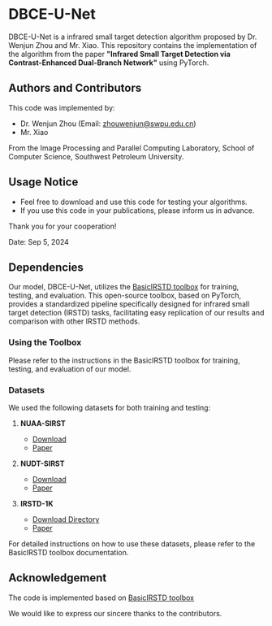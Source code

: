 # DBCE-U-Net

DBCE-U-Net is a infrared small target detection algorithm proposed by Dr. Wenjun Zhou and Mr. Xiao. This repository contains the implementation of the algorithm from the paper **"Infrared Small Target Detection via Contrast-Enhanced Dual-Branch Network"** using PyTorch.

## Authors and Contributors

This code was implemented by:

- Dr. Wenjun Zhou (Email: zhouwenjun@swpu.edu.cn)
- Mr. Xiao 

From the Image Processing and Parallel Computing Laboratory, School of Computer Science, Southwest Petroleum University.

## Usage Notice

- Feel free to download and use this code for testing your algorithms.
- If you use this code in your publications, please inform us in advance.

Thank you for your cooperation!

Date: Sep 5, 2024

## Dependencies

Our model, DBCE-U-Net, utilizes the [BasicIRSTD toolbox](http://github.com/XinyiYing/BasicIRSTD) for training, testing, and evaluation. This open-source toolbox, based on PyTorch, provides a standardized pipeline specifically designed for infrared small target detection (IRSTD) tasks, facilitating easy replication of our results and comparison with other IRSTD methods.

### Using the Toolbox

Please refer to the instructions in the BasicIRSTD toolbox for training, testing, and evaluation of our model.

### Datasets

We used the following datasets for both training and testing:

1. **NUAA-SIRST**
   - [Download](https://github.com/YimianDai/sirst)
   - [Paper](https://arxiv.org/pdf/2009.14530.pdf)

2. **NUDT-SIRST**
   - [Download](https://github.com/YeRen123455/Infrared-Small-Target-Detection)
   - [Paper](https://ieeexplore.ieee.org/abstract/document/9864119)

3. **IRSTD-1K**
   - [Download Directory](https://github.com/RuiZhang97/ISNet)
   - [Paper](https://ieeexplore.ieee.org/document/9880295)

For detailed instructions on how to use these datasets, please refer to the BasicIRSTD toolbox documentation.

## Acknowledgement
The code is implemented based on [BasicIRSTD toolbox](http://github.com/XinyiYing/BasicIRSTD)

We would like to express our sincere thanks to the contributors.

